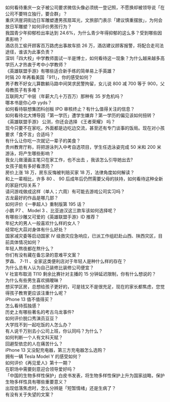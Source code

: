 如何看待重庆一女子被公司要求微信头像必须统一登记照，不愿换却被领导说「在公司不要特立独行，要合群」？  
重庆洪崖洞街边日军雕塑遭男孩扇耳光，文旅部门表示「建议慎重摆放」，为何会放日军雕塑？如何评价男孩行为？  
我国青少年抑郁检出率达到 24.6%，为什么青少年得抑郁的这么多？受到哪些因素影响？  
酒店员工偷开顾客百万路虎出事故车损 26 万，酒店建议顾客报警，将配合走司法途径，谁该为此事负责？  
深圳「四大校」中学教师面试一半是博士，如何看待这一现象？为什么越来越多高学历人才热衷于考中小学教师？  
《英雄联盟手游》有哪些适合新手练的简单易上手英雄？  
时隔 20 年再看美国「911」，你的感受如何？  
男子教不好女儿算数躺马路中间哭求民警拘留，女儿说 800 减 700 等于 900，父母教孩子有多难？  
互联网大厂中层（年薪大几十万百万）那种有 35 岁危机吗？  
哪本书是你心中 yyds？  
如何看待联想集团科创板 IPO 审核终止？有什么值得关注的信息？  
如何看待北大博导因「第一学历」遭学生嫌弃？第一学历的偏见该如何扭转？  
《英雄联盟手游》 公测，你还会选择 《王者荣耀》 吗？  
现今只要不在家吃，外面都是边吃边交流，甚至还有专门谈事的饭局。现在对小孩要求「食不言」合适吗？  
有什么让你吃一次就记一辈子的美食？  
贵州教育厅称，将把游泳列入中考自选项目，学生任选泳姿完成 50 米和 200 米游泳，将产生哪些影响？  
我女儿做漫画主笔只在家工作，也不出去 ，我该怎么引导她出去?  
女孩子能有多好看漂亮？  
房价上涨 18 万，房东反悔被判赔买家 18 万，法律角度如何解读？  
和上一辈相比，许多 80 、 90 后成年后仍然需要父母的扶持，如何看待这种全新的家庭代际关系？  
请问游戏做成这样（单人；六周）有可能去游戏公司实习吗？  
古龙最好的作品是哪几部？  
如何评价《一拳超人》重制版第 195 话？  
小鹏 P7 、 Model 3 、比亚迪汉这三款车该如何选择呢？  
有哪些沙雕又可爱的《英雄联盟手游》ID 推荐？  
年纪大的男人一般喜欢什么样的女人？  
经常吃大蒜对身体有什么好处？  
国家减灾委等启动国家 Ⅳ 级救灾应急响应，已派工作组赶赴山西、陕西灾区，目前具体情况如何？  
年轻人熬夜都在熬什么？  
你们有没有藏在备忘录的意难平文案？  
罗森、 7-11 、全家这类便利店对于年轻人是种什么样的存在？  
为什么总有人认为自己装修比装修公司便宜？  
V 社宣布取消 TI10 剩余比赛针对主播的 15 分钟延迟限制，你有什么想说的？  
为什么有些男生喜欢搞暧昧？  
想买学区房，总想给孩子更好的，可是钱又不是很充足，现在的家长都焦虑，您觉得孩子教育更应该注重什么呢？  
iPhone 13 值不值得买？  
怎么看待孤独感？  
历史上有哪些著名的考古乌龙事件?  
如何评价脱口秀演员豆豆？  
大学找不到一起吃饭的人怎么办？  
有人说千万别去小公司上班，你认同吗？为什么？  
如何判断一个人有文科天赋？  
回避型依恋的人在痛苦什么？  
iPhone 13 又没配充电器，第三方充电器怎么选购？  
拥有一辆 Tesla Model Y 的感受如何？  
如何评价《再见爱人》第十一期？  
在职场中需要刻意迎合领导爱好吗？  
「中国的生物多样性保护」白皮书发表，将生物多样性保护上升为国家战略，保护生物多样性具有哪些重要意义？  
出现低落焦虑时，怎么分辨是「短暂情绪」还是生病了？  
有没有关于失望的文案？  

